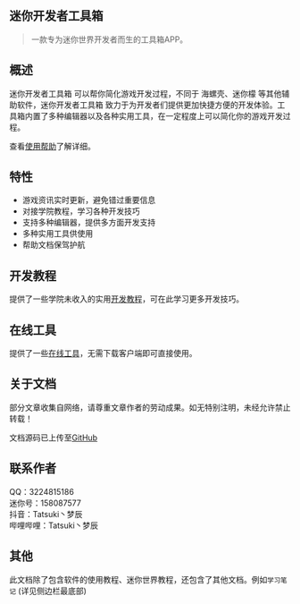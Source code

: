 ## 迷你开发者工具箱
> 一款专为迷你世界开发者而生的工具箱APP。

## 概述
迷你开发者工具箱 可以帮你简化游戏开发过程，不同于 海螺壳、迷你檬 等其他辅助软件，迷你开发者工具箱 致力于为开发者们提供更加快捷方便的开发体验。工具箱内置了多种编辑器以及各种实用工具，在一定程度上可以简化你的游戏开发过程。

查看[使用帮助](/docs/docs/help/quickstart.md)了解详细。

## 特性
  - 游戏资讯实时更新，避免错过重要信息
  - 对接学院教程，学习各种开发技巧
  - 支持多种编辑器，提供多方面开发支持
  - 多种实用工具供使用
  - 帮助文档保驾护航

## 开发教程
提供了一些学院未收入的实用[开发教程](/docs/docs/development/contents.md)，可在此学习更多开发技巧。

## 在线工具
提供了一些[在线工具](/docs/tools/README.md)，无需下载客户端即可直接使用。  

## 关于文档
部分文章收集自网络，请尊重文章作者的劳动成果。如无特别注明，未经允许禁止转载！

文档源码已上传至[GitHub](https://github.com/TatsukiMengChen/devToolbox)

## 联系作者
QQ：3224815186  
迷你号：158087577  
抖音：Tatsuki丶梦辰  
哔哩哔哩：Tatsuki丶梦辰

## 其他
此文档除了包含软件的使用教程、迷你世界教程，还包含了其他文档。例如`学习笔记` (详见侧边栏最底部)